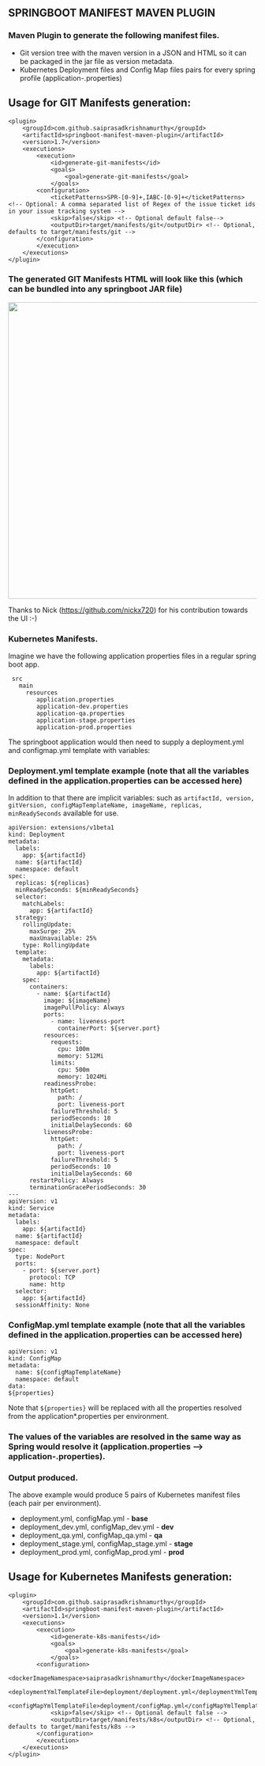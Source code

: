 ## SPRINGBOOT MANIFEST MAVEN PLUGIN

### Maven Plugin to generate the following manifest files.
* Git version tree with the maven version in a JSON and HTML so it can be packaged in the jar file as version metadata.
* Kubernetes Deployment files and Config Map files pairs for every spring profile (application-<XXXX>.properties)

## Usage for GIT Manifests generation:
```
<plugin>
    <groupId>com.github.saiprasadkrishnamurthy</groupId>
    <artifactId>springboot-manifest-maven-plugin</artifactId>
    <version>1.7</version>
    <executions>
        <execution>
            <id>generate-git-manifests</id>
            <goals>
                <goal>generate-git-manifests</goal>
            </goals>
        <configuration>
            <ticketPatterns>SPR-[0-9]+,IABC-[0-9]+</ticketPatterns> <!-- Optional: A comma separated list of Regex of the issue ticket ids in your issue tracking system --> 
            <skip>false</skip> <!-- Optional default false-->
            <outputDir>target/manifests/git</outputDir> <!-- Optional, defaults to target/manifests/git -->
        </configuration>
        </execution>
    </executions>
</plugin>
```

### The generated GIT Manifests HTML will look like this (which can be bundled into any springboot JAR file)
<img src="html.png" width=800 height=600 />

Thanks to Nick (https://github.com/nickx720) for his contribution towards the UI :-)

### Kubernetes Manifests.
Imagine we have the following application properties files in a regular spring boot app.
```
 src
   main
     resources
        application.properties
        application-dev.properties
        application-qa.properties
        application-stage.properties
        application-prod.properties
```

The springboot application would then need to supply a deployment.yml and configmap.yml template with variables:

### Deployment.yml template example (note that all the variables defined in the application.properties can be accessed here)
In addition to that there are implicit variables: such as `artifactId, version, gitVersion, configMapTemplateName, imageName, replicas, minReadySeconds` available for use.
```
apiVersion: extensions/v1beta1
kind: Deployment
metadata:
  labels:
    app: ${artifactId}
  name: ${artifactId}
  namespace: default
spec:
  replicas: ${replicas}
  minReadySeconds: ${minReadySeconds}
  selector:
    matchLabels:
      app: ${artifactId}
  strategy:
    rollingUpdate:
      maxSurge: 25%
      maxUnavailable: 25%
    type: RollingUpdate
  template:
    metadata:
      labels:
        app: ${artifactId}
    spec:
      containers:
        - name: ${artifactId}
          image: ${imageName}
          imagePullPolicy: Always
          ports:
            - name: liveness-port
              containerPort: ${server.port}
          resources:
            requests:
              cpu: 100m
              memory: 512Mi
            limits:
              cpu: 500m
              memory: 1024Mi
          readinessProbe:
            httpGet:
              path: /
              port: liveness-port
            failureThreshold: 5
            periodSeconds: 10
            initialDelaySeconds: 60
          livenessProbe:
            httpGet:
              path: /
              port: liveness-port
            failureThreshold: 5
            periodSeconds: 10
            initialDelaySeconds: 60
      restartPolicy: Always
      terminationGracePeriodSeconds: 30
---
apiVersion: v1
kind: Service
metadata:
  labels:
    app: ${artifactId}
  name: ${artifactId}
  namespace: default
spec:
  type: NodePort
  ports:
    - port: ${server.port}
      protocol: TCP
      name: http
  selector:
    app: ${artifactId}
  sessionAffinity: None
```

### ConfigMap.yml template example (note that all the variables defined in the application.properties can be accessed here)
```
apiVersion: v1
kind: ConfigMap
metadata:
  name: ${configMapTemplateName}
  namespace: default
data:
${properties}
```
Note that `${properties}` will be replaced with all the properties resolved from the application*.properties per environment.

### The values of the variables are resolved in the same way as Spring would resolve it (application.properties --> application-<xxx>.properties).

### Output produced.
The above example would produce 5 pairs of Kubernetes manifest files (each pair per environment).
* deployment.yml, configMap.yml - **base** 
* deployment_dev.yml, configMap_dev.yml - **dev** 
* deployment_qa.yml, configMap_qa.yml - **qa** 
* deployment_stage.yml, configMap_stage.yml - **stage** 
* deployment_prod.yml, configMap_prod.yml - **prod**

## Usage for Kubernetes Manifests generation:
```
<plugin>
    <groupId>com.github.saiprasadkrishnamurthy</groupId>
    <artifactId>springboot-manifest-maven-plugin</artifactId>
    <version>1.1</version>
    <executions>
        <execution>
            <id>generate-k8s-manifests</id>
            <goals>
                <goal>generate-k8s-manifests</goal>
            </goals>
        <configuration>
            <dockerImageNamespace>saiprasadkrishnamurthy</dockerImageNamespace>
            <deploymentYmlTemplateFile>deployment/deployment.yml</deploymentYmlTemplateFile>
            <configMapYmlTemplateFile>deployment/configMap.yml</configMapYmlTemplateFile>
            <skip>false</skip> <!-- Optional default false -->
            <outputDir>target/manifests/k8s</outputDir> <!-- Optional, defaults to target/manifests/k8s -->
        </configuration>
        </execution>
    </executions>
</plugin>
```

 
